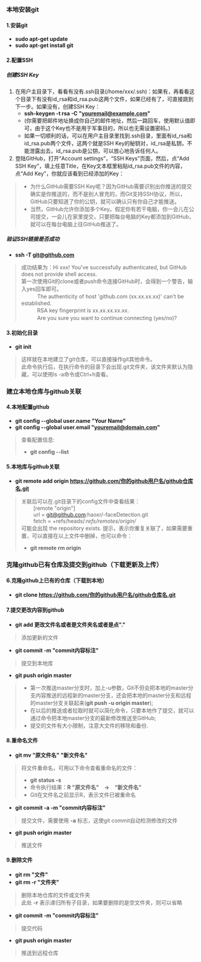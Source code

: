 ### 本地安装git
#### 1.安装git
* **sudo apt-get update**
* **sudo apt-get install git**

#### 2.配置SSH
##### 创建SSH Key
1. 在用户主目录下，看看有没有.ssh目录(/home/xxx/.ssh)：如果有，再看看这个目录下有没有id_rsa和id_rsa.pub这两个文件，如果已经有了，可直接跳到下一步。如果没有，创建SSH Key：
    * **ssh-keygen -t rsa -C "youremail@example.com"**
    * (你需要把邮件地址换成你自己的邮件地址，然后一路回车，使用默认值即可，由于这个Key也不是用于军事目的，所以也无需设置密码。)
    * 如果一切顺利的话，可以在用户主目录里找到.ssh目录，里面有id_rsa和id_rsa.pub两个文件，这两个就是SSH Key的秘钥对，id_rsa是私钥，不能泄露出去，id_rsa.pub是公钥，可以放心地告诉任何人。
2. 登陆GitHub，打开“Account settings”，“SSH Keys”页面，然后，点“Add SSH Key”，填上任意Title，在Key文本框里粘贴id_rsa.pub文件的内容，点“Add Key”，你就应该看到已经添加的Key：

>* 为什么GitHub需要SSH Key呢？因为GitHub需要识别出你推送的提交确实是你推送的，而不是别人冒充的，而Git支持SSH协议，所以，GitHub只要知道了你的公钥，就可以确认只有你自己才能推送。  
>* 当然，GitHub允许你添加多个Key。假定你有若干电脑，你一会儿在公司提交，一会儿在家里提交，只要把每台电脑的Key都添加到GitHub，就可以在每台电脑上往GitHub推送了。

##### 验证SSH链接是否成功
* **ssh -T git@github.com**
>成功结果为：Hi xxx! You've successfully authenticated, but GitHub does not provide shell access.  
>第一次使用Git的clone或者push命令连接GitHub时，会得到一个警告，输入yes回车即可。  
>&emsp;&emsp;　The authenticity of host 'github.com (xx.xx.xx.xx)' can't be established.  
>&emsp;&emsp;　RSA key fingerprint is xx.xx.xx.xx.xx.  
>&emsp;&emsp;　Are you sure you want to continue connecting (yes/no)?

#### 3.初始化目录
* **git init**
>这样就在本地建立了git仓库，可以直接操作git其他命令。  
>此命令执行后，在执行命令的目录下会出现.git文件夹，该文件夹默认为隐藏，可以使用ls -a命令或Ctrl+h查看。

### 建立本地仓库与github关联
#### 4.本地配置github
* **git config --global user.name "Your Name"**
* **git config --global user.email "youremail@domain.com"**
>查看配置信息:  
>    * **git config --list**

#### 5.本地库与github关联
* **git remote add origin https://github.com/你的github用户名/github仓库名.git**
>关联后可以在.git目录下的config文件中查看结果：  
>&emsp;&emsp; [remote "origin"]  
>&emsp;&emsp;    url = git@github.com:haoxr/-faceDetection.git  
>&emsp;&emsp;    fetch = +refs/heads/*:refs/remotes/origin/*  
>可能会出现 the repository exists. 提示，表示你重复关联了，如果需要重置，可以直接在以上文件中删掉，也可以命令：  
>    * **git remote rm origin**

### 克隆github已有仓库及提交到github（下载更新及上传）
#### 6.克隆github上已有的仓库（下载到本地）
* **git clone https://github.com/你的github用户名/github仓库名.git**

#### 7.提交更改内容到github
* **git add 更改文件名或者是文件夹名或者是点"."**
>添加更新的文件

* **git commit -m "commit内容标注"**
>提交到本地库

* **git push origin master**
>* 第一次推送master分支时，加上-u参数，Git不但会把本地的master分支内容推送的远程新的master分支，还会把本地的master分支和远程的master分支关联起来(**git push -u origin master**);  
>* 在以后的推送或者拉取时就可以简化命令，只要本地作了提交，就可以通过命令把本地master分支的最新修改推送至GitHub;  
>* 提交的文件有大小限制，注意大文件的移除和备份.

#### 8.重命名文件
* **git mv "原文件名" "新文件名"**
>将文件重命名，可用以下命令查看重命名的文件：
>* **git status -s**
>* 命令执行结果：**R "原文件名"　->　“新文件名”**
>* Git在文件名之前显示R，表示文件已被重命名

* **git commit -a -m "commit内容标注"**
>提交文件，需要使用 **-a** 标志，这使git commit自动检测修改的文件

* **git push origin master**
>推送文件

#### 9.删除文件
* **git rm "文件"**
* **git rm -r "文件夹"**
>删除本地仓库的文件或文件夹  
>此处 **-r** 表示递归所有子目录，如果要删除的是空文件夹，则可以省略

* **git commit -m "commit内容标注"**
>提交代码

* **git push origin master**
>推送到远程仓库
















